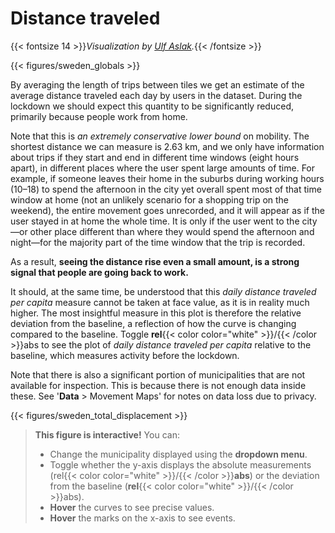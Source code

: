 # **Distance traveled**
{{< fontsize 14 >}}*Visualization by [Ulf Aslak](mailto:ulfaslak@gmail.com).*{{< /fontsize >}}

{{< figures/sweden_globals >}}

By averaging the length of trips between tiles we get an estimate of the average distance traveled each day by users in the dataset. During the lockdown we should expect this quantity to be significantly reduced, primarily because people work from home.

Note that this is *an extremely conservative lower bound* on mobility. The shortest distance we can measure is 2.63 km, and we only have information about trips if they start and end in different time windows (eight hours apart), in different places where the user spent large amounts of time. For example, if someone leaves their home in the suburbs during working hours (10–18) to spend the afternoon in the city yet overall spent most of that time window at home (not an unlikely scenario for a shopping trip on the weekend), the entire movement goes unrecorded, and it will appear as if the user stayed in at home the whole time. It is only if the user went to the city—or other place different than where they would spend the afternoon and night—for the majority part of the time window that the trip is recorded.

As a result, **seeing the distance rise even a small amount, is a strong signal that people are going back to work.**

It should, at the same time, be understood that this *daily distance traveled per capita* measure cannot be taken at face value, as it is in reality much higher. The most insightful measure in this plot is therefore the relative deviation from the baseline, a reflection of how the curve is changing compared to the baseline. Toggle **rel**{{< color color="white" >}}/{{< /color >}}abs to see the plot of *daily distance traveled per capita* relative to the baseline, which measures activity before the lockdown.

Note that there is also a significant portion of municipalities that are not available for inspection. This is because there is not enough data inside these. See '**Data** > Movement Maps' for notes on data loss due to privacy.

{{< figures/sweden_total_displacement >}}

> **This figure is interactive!** You can:
> * Change the municipality displayed using the **dropdown menu**.
> * Toggle whether the y-axis displays the absolute measurements (rel{{< color color="white" >}}/{{< /color >}}**abs**) or the deviation from the baseline (**rel**{{< color color="white" >}}/{{< /color >}}abs).
> * **Hover** the curves to see precise values.
> * **Hover** the marks on the x-axis to see events.